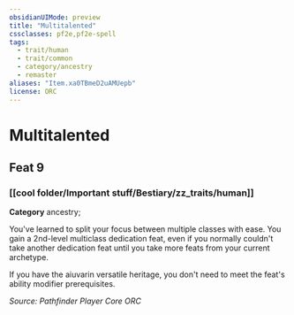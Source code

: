```yaml
---
obsidianUIMode: preview
title: "Multitalented"
cssclasses: pf2e,pf2e-spell
tags:
  - trait/human
  - trait/common
  - category/ancestry
  - remaster
aliases: "Item.xa0TBmeD2uAMUepb"
license: ORC
---
```

# Multitalented
## Feat 9
### [[cool folder/Important stuff/Bestiary/zz_traits/human]]

**Category** ancestry; 




You've learned to split your focus between multiple classes with ease. You gain a 2nd-level multiclass dedication feat, even if you normally couldn't take another dedication feat until you take more feats from your current archetype.

If you have the aiuvarin versatile heritage, you don't need to meet the feat's ability modifier prerequisites.

*Source: Pathfinder Player Core*
*ORC*